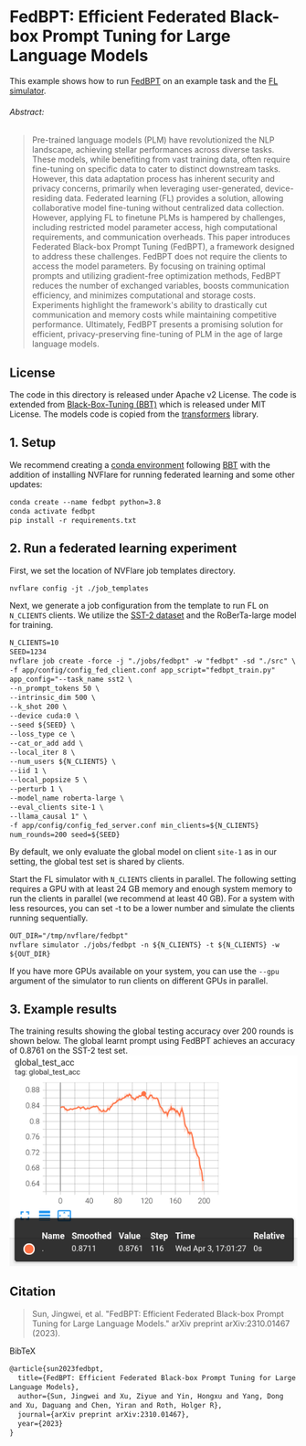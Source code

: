 # FedBPT: Efficient Federated Black-box Prompt Tuning for Large Language Models

This example shows how to run [FedBPT](https://arxiv.org/abs/2310.01467) on an example task and the [FL simulator](https://nvflare.readthedocs.io/en/latest/user_guide/nvflare_cli/fl_simulator.html).

###### Abstract:
> Pre-trained language models (PLM) have revolutionized the NLP landscape, achieving stellar performances across diverse tasks. These models, while benefiting from vast training data, often require fine-tuning on specific data to cater to distinct downstream tasks. However, this data adaptation process has inherent security and privacy concerns, primarily when leveraging user-generated, device-residing data. Federated learning (FL) provides a solution, allowing collaborative model fine-tuning without centralized data collection. However, applying FL to finetune PLMs is hampered by challenges, including restricted model parameter access, high computational requirements, and communication overheads. This paper introduces Federated Black-box Prompt Tuning (FedBPT), a framework designed to address these challenges. FedBPT does not require the clients to access the model parameters. By focusing on training optimal prompts and utilizing gradient-free optimization methods, FedBPT reduces the number of exchanged variables, boosts communication efficiency, and minimizes computational and storage costs. Experiments highlight the framework's ability to drastically cut communication and memory costs while maintaining competitive performance. Ultimately, FedBPT presents a promising solution for efficient, privacy-preserving fine-tuning of PLM in the age of large language models.

## License
The code in this directory is released under Apache v2 License.
The code is extended from [Black-Box-Tuning (BBT)](https://github.com/txsun1997/Black-Box-Tuning) which is released under MIT License.
The models code is copied from the [transformers](https://github.com/huggingface/transformers) library.

## 1. Setup
We recommend creating a [conda environment](https://www.anaconda.com) following [BBT](https://github.com/txsun1997/Black-Box-Tuning#prepare-your-environment) 
with the addition of installing NVFlare for running federated learning and some other updates:
```commandline
conda create --name fedbpt python=3.8
conda activate fedbpt
pip install -r requirements.txt
```

## 2. Run a federated learning experiment
First, we set the location of NVFlare job templates directory.
```commandline
nvflare config -jt ./job_templates
```
Next, we generate a job configuration from the template to run FL on `N_CLIENTS` clients. 
We utilize the [SST-2 dataset](https://huggingface.co/datasets/stanfordnlp/sst2) and the RoBerTa-large model for training.
```commandline
N_CLIENTS=10
SEED=1234
nvflare job create -force -j "./jobs/fedbpt" -w "fedbpt" -sd "./src" \
-f app/config/config_fed_client.conf app_script="fedbpt_train.py" app_config="--task_name sst2 \
--n_prompt_tokens 50 \
--intrinsic_dim 500 \
--k_shot 200 \
--device cuda:0 \
--seed ${SEED} \
--loss_type ce \
--cat_or_add add \
--local_iter 8 \
--num_users ${N_CLIENTS} \
--iid 1 \
--local_popsize 5 \
--perturb 1 \
--model_name roberta-large \
--eval_clients site-1 \
--llama_causal 1" \
-f app/config/config_fed_server.conf min_clients=${N_CLIENTS} num_rounds=200 seed=${SEED}
```
By default, we only evaluate the global model on client `site-1` as in our setting, the global test set is shared by clients.

Start the FL simulator with `N_CLIENTS` clients in parallel.
The following setting requires a GPU with at least 24 GB memory and enough system memory to run the clients in parallel (we recommend at least 40 GB).
For a system with less resources, you can set -t to be a lower number and simulate the clients running sequentially.
```commandline
OUT_DIR="/tmp/nvflare/fedbpt"
nvflare simulator ./jobs/fedbpt -n ${N_CLIENTS} -t ${N_CLIENTS} -w ${OUT_DIR}
```
If you have more GPUs available on your system, you can use the `--gpu` argument of the simulator to run clients on different GPUs in parallel.

## 3. Example results
The training results showing the global testing accuracy over 200 rounds is shown below. 
The global learnt prompt using FedBPT achieves an accuracy of 0.8761 on the SST-2 test set. 
<img src="./figs/global_test_acc.png" alt="FedBPT results" width="600"/>

## Citation

> Sun, Jingwei, et al. "FedBPT: Efficient Federated Black-box Prompt Tuning for Large Language Models." arXiv preprint arXiv:2310.01467 (2023).

BibTeX
```
@article{sun2023fedbpt,
  title={FedBPT: Efficient Federated Black-box Prompt Tuning for Large Language Models},
  author={Sun, Jingwei and Xu, Ziyue and Yin, Hongxu and Yang, Dong and Xu, Daguang and Chen, Yiran and Roth, Holger R},
  journal={arXiv preprint arXiv:2310.01467},
  year={2023}
}
```
